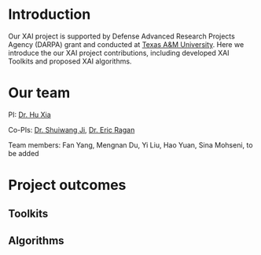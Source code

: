 # Introduction 
Our XAI project is supported by Defense Advanced Research Projects Agency (DARPA) grant and conducted at [Texas A&M University](https://www.tamu.edu/). Here we introduce the our XAI project contributions, including developed XAI Toolkits and proposed XAI algorithms.


# Our team
PI: [Dr. Hu Xia](https://people.engr.tamu.edu/xiahu/index.html)

Co-PIs: [Dr. Shuiwang Ji](http://people.tamu.edu/~sji/), [Dr. Eric Ragan](https://www.cise.ufl.edu/~eragan/)

Team members: Fan Yang, Mengnan Du, Yi Liu, Hao Yuan, Sina Mohseni, to be added  

# Project outcomes

## Toolkits

## Algorithms




